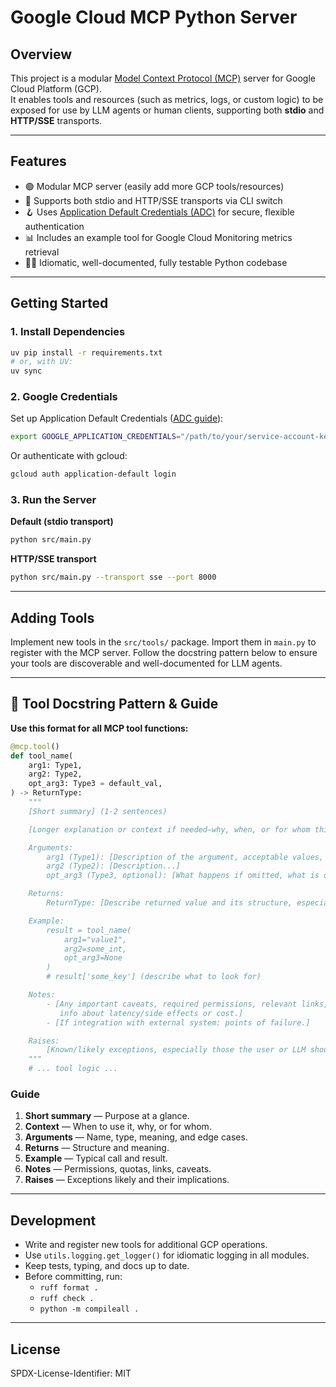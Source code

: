# Google Cloud MCP Python Server

## Overview

This project is a modular [Model Context Protocol (MCP)](https://github.com/modelcontextprotocol/python-sdk) server for Google Cloud Platform (GCP).  
It enables tools and resources (such as metrics, logs, or custom logic) to be exposed for use by LLM agents or human clients, supporting both **stdio** and **HTTP/SSE** transports.

---

## Features

- 🟢 Modular MCP server (easily add more GCP tools/resources)
- 🚀 Supports both stdio and HTTP/SSE transports via CLI switch
- 🪝 Uses [Application Default Credentials (ADC)](https://cloud.google.com/docs/authentication/application-default-credentials) for secure, flexible authentication
- 📊 Includes an example tool for Google Cloud Monitoring metrics retrieval
- 🧑‍💻 Idiomatic, well-documented, fully testable Python codebase

---

## Getting Started

### 1. Install Dependencies

```sh
uv pip install -r requirements.txt
# or, with UV:
uv sync
```

### 2. Google Credentials

Set up Application Default Credentials ([ADC guide](https://cloud.google.com/docs/authentication/provide-credentials-adc)):
```sh
export GOOGLE_APPLICATION_CREDENTIALS="/path/to/your/service-account-key.json"
```
Or authenticate with gcloud:
```sh
gcloud auth application-default login
```

### 3. Run the Server

**Default (stdio transport)**
```sh
python src/main.py
```

**HTTP/SSE transport**
```sh
python src/main.py --transport sse --port 8000
```

---

## Adding Tools

Implement new tools in the `src/tools/` package. Import them in `main.py` to register with the MCP server.
Follow the docstring pattern below to ensure your tools are discoverable and well-documented for LLM agents.

---

## 📝 Tool Docstring Pattern & Guide

**Use this format for all MCP tool functions:**
```python
@mcp.tool()
def tool_name(
    arg1: Type1,
    arg2: Type2,
    opt_arg3: Type3 = default_val,
) -> ReturnType:
    """
    [Short summary] (1-2 sentences)

    [Longer explanation or context if needed—why, when, or for whom this tool is useful.]

    Arguments:
        arg1 (Type1): [Description of the argument, acceptable values, examples...]
        arg2 (Type2): [Description...]
        opt_arg3 (Type3, optional): [What happens if omitted, what is default, units]

    Returns:
        ReturnType: [Describe returned value and its structure, especially keys for dicts or what list elements represent.]

    Example:
        result = tool_name(
            arg1="value1",
            arg2=some_int,
            opt_arg3=None
        )
        # result['some_key'] (describe what to look for)

    Notes:
        - [Any important caveats, required permissions, relevant links, 
           info about latency/side effects or cost.]
        - [If integration with external system: points of failure.]

    Raises:
        [Known/likely exceptions, especially those the user or LLM should handle.]  
    """
    # ... tool logic ...
```

### Guide

1. **Short summary** — Purpose at a glance.
2. **Context** — When to use it, why, or for whom.
3. **Arguments** — Name, type, meaning, and edge cases.
4. **Returns** — Structure and meaning.
5. **Example** — Typical call and result.
6. **Notes** — Permissions, quotas, links, caveats.
7. **Raises** — Exceptions likely and their implications.

---

## Development

- Write and register new tools for additional GCP operations.
- Use `utils.logging.get_logger()` for idiomatic logging in all modules.
- Keep tests, typing, and docs up to date.
- Before committing, run:
    - `ruff format .`
    - `ruff check .`
    - `python -m compileall .`

---

## License

SPDX-License-Identifier: MIT